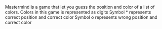 Mastermind is a game that let you guess the position and color of a list of colors.
Colors in this game is represented as digits
Symbol * represents correct position and correct color
Symbol o represents wrong position and correct color
